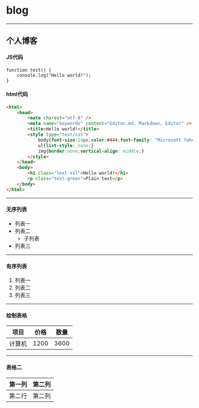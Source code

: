 # blog
---------------
个人博客
--------------
#### JS代码
```
function test() {
	console.log("Hello world!");
}
```
#### html代码
```html
<html>
    <head>
        <mate charest="utf-8" />
        <meta name="keywords" content="Editor.md, Markdown, Editor" />
        <title>Hello world!</title>
        <style type="text/css">
            body{font-size:14px;color:#444;font-family: "Microsoft Yahei", Tahoma, "Hiragino Sans GB", Arial;background:#fff;}
            ul{list-style: none;}
            img{border:none;vertical-align: middle;}
        </style>
    </head>
    <body>
        <h1 class="text-xxl">Hello world!</h1>
        <p class="text-green">Plain text</p>
    </body>
</html>
```
----
#### 无序列表
- 列表一
- 列表二
    + 子列表
- 列表三
----
#### 有序列表
1. 列表一
2. 列表二
3. 列表三
----
#### 绘制表格
| 项目        | 价格   |  数量  |
| --------    | -----  | ----   |
| 计算机       |  1200  |  3600  | 
----
#### 表格二
第一列 | 第二列
------ | -----
第二行 | 第二列


